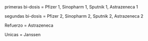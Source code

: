 primeras bi-dosis = Pfizer 1, Sinopharm 1, Sputnik 1, Astrazeneca 1

segundas bi-dosis = Pfizer 2, Sinopharm 2, Sputnik 2, Astrazeneca 2

Refuerzo = Astrazeneca

Unicas = Janssen
